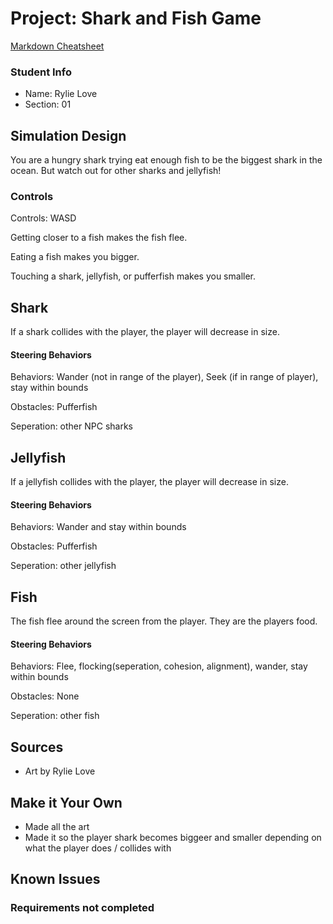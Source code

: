 # Project: Shark and Fish Game

[Markdown Cheatsheet](https://github.com/adam-p/markdown-here/wiki/Markdown-Here-Cheatsheet)

### Student Info

-   Name: Rylie Love
-   Section: 01

## Simulation Design

You are a hungry shark trying eat enough fish to be the biggest shark in the ocean. But watch out for other sharks and jellyfish!

### Controls

Controls: WASD

Getting closer to a fish makes the fish flee.

Eating a fish makes you bigger.

Touching a shark, jellyfish, or pufferfish makes you smaller.


## Shark

If a shark collides with the player, the player will decrease in size.

#### Steering Behaviors

Behaviors: Wander (not in range of the player), Seek (if in range of player), stay within bounds
    
Obstacles: Pufferfish

Seperation: other NPC sharks



## Jellyfish

If a jellyfish collides with the player, the player will decrease in size.

#### Steering Behaviors

Behaviors: Wander and stay within bounds

Obstacles: Pufferfish

Seperation: other jellyfish



## Fish

The fish flee around the screen from the player. They are the players food.

#### Steering Behaviors

Behaviors: Flee, flocking(seperation, cohesion, alignment), wander, stay within bounds

Obstacles: None

Seperation: other fish



## Sources
- Art by Rylie Love

## Make it Your Own
- Made all the art
- Made it so the player shark becomes biggeer and smaller depending on what the player does / collides with

## Known Issues

### Requirements not completed


